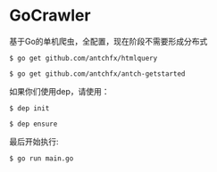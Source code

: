 # GoCrawler

基于Go的单机爬虫，全配置，现在阶段不需要形成分布式

```
$ go get github.com/antchfx/htmlquery

$ go get github.com/antchfx/antch-getstarted
```

如果你们使用dep，请使用：

```
$ dep init

$ dep ensure
```

最后开始执行:

```
$ go run main.go
```
